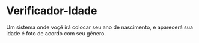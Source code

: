 # Verificador-Idade
 Um sistema onde voçê irá colocar seu ano de nascimento, e aparecerá sua idade é foto de acordo com seu gênero.

